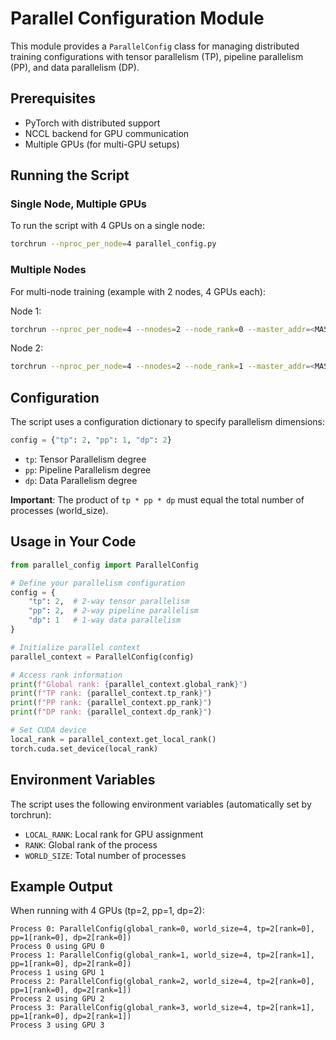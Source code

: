 # Parallel Configuration Module

This module provides a `ParallelConfig` class for managing distributed training configurations with tensor parallelism (TP), pipeline parallelism (PP), and data parallelism (DP).

## Prerequisites

- PyTorch with distributed support
- NCCL backend for GPU communication
- Multiple GPUs (for multi-GPU setups)

## Running the Script

### Single Node, Multiple GPUs

To run the script with 4 GPUs on a single node:

```bash
torchrun --nproc_per_node=4 parallel_config.py
```

### Multiple Nodes

For multi-node training (example with 2 nodes, 4 GPUs each):

Node 1:
```bash
torchrun --nproc_per_node=4 --nnodes=2 --node_rank=0 --master_addr=<MASTER_IP> --master_port=29500 parallel_config.py
```

Node 2:
```bash
torchrun --nproc_per_node=4 --nnodes=2 --node_rank=1 --master_addr=<MASTER_IP> --master_port=29500 parallel_config.py
```

## Configuration

The script uses a configuration dictionary to specify parallelism dimensions:

```python
config = {"tp": 2, "pp": 1, "dp": 2}
```

- `tp`: Tensor Parallelism degree
- `pp`: Pipeline Parallelism degree  
- `dp`: Data Parallelism degree

**Important**: The product of `tp * pp * dp` must equal the total number of processes (world_size).

## Usage in Your Code

```python
from parallel_config import ParallelConfig

# Define your parallelism configuration
config = {
    "tp": 2,  # 2-way tensor parallelism
    "pp": 2,  # 2-way pipeline parallelism
    "dp": 1   # 1-way data parallelism
}

# Initialize parallel context
parallel_context = ParallelConfig(config)

# Access rank information
print(f"Global rank: {parallel_context.global_rank}")
print(f"TP rank: {parallel_context.tp_rank}")
print(f"PP rank: {parallel_context.pp_rank}")
print(f"DP rank: {parallel_context.dp_rank}")

# Set CUDA device
local_rank = parallel_context.get_local_rank()
torch.cuda.set_device(local_rank)
```

## Environment Variables

The script uses the following environment variables (automatically set by torchrun):
- `LOCAL_RANK`: Local rank for GPU assignment
- `RANK`: Global rank of the process
- `WORLD_SIZE`: Total number of processes

## Example Output

When running with 4 GPUs (tp=2, pp=1, dp=2):
```
Process 0: ParallelConfig(global_rank=0, world_size=4, tp=2[rank=0], pp=1[rank=0], dp=2[rank=0])
Process 0 using GPU 0
Process 1: ParallelConfig(global_rank=1, world_size=4, tp=2[rank=1], pp=1[rank=0], dp=2[rank=0])
Process 1 using GPU 1
Process 2: ParallelConfig(global_rank=2, world_size=4, tp=2[rank=0], pp=1[rank=0], dp=2[rank=1])
Process 2 using GPU 2
Process 3: ParallelConfig(global_rank=3, world_size=4, tp=2[rank=1], pp=1[rank=0], dp=2[rank=1])
Process 3 using GPU 3
```
